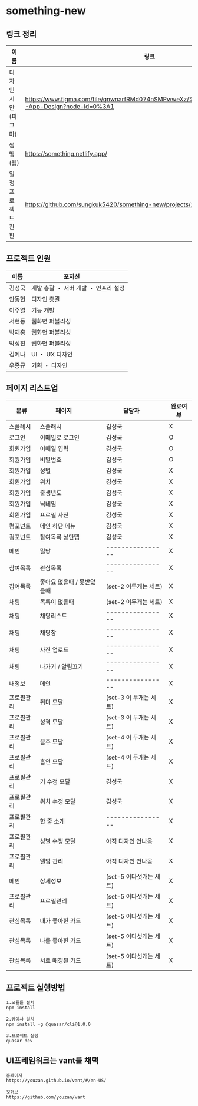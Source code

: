 # something-new


## 링크 정리

|     이름     | 링크 |
| -------------- | ------ |
| 디자인시안 (피그마) | https://www.figma.com/file/qnwnarfRMd074nSMPwweXz/%EC%8D%B8%EB%9D%B5-App-Design?node-id=0%3A1 |
| 썸띵 (웹) | https://something.netlify.app/ |
| 일정 프로젝트 간판 | https://github.com/sungkuk5420/something-new/projects/1 |


## 프로젝트 인원

| 이름 | 포지션        | 
| ------- | ----------------------- |
| 김성국 | 개발 총괄 ・ 서버 개발 ・ 인프라 설정 |
| 안동현 | 디자인 총괄 |
| 이주열 | 기능 개발  |
| 서현동 | 웹화면 퍼블리싱 |
| 박재홍 | 웹화면 퍼블리싱 |
| 박성진 | 웹화면 퍼블리싱 |
| 김예나 | UI ・ UX 디자인 |
| 우종규 | 기획 ・ 디자인 |

## 페이지 리스트업

| 분류 | 페이지        | 담당자      | 완료여부 |
| ------- | ---------- | ---------------- | --- |
| 스플레시 | 스플래시  | 김성국 | X |
| 로그인 | 이메일로 로그인 | 김성국 | O |
| 회원가입 | 이메일 입력 | 김성국 | O |
| 회원가입 | 비밀번호 | 김성국 | O |
| 회원가입 | 성별 | 김성국 | X |
| 회원가입 | 위치 | 김성국 | X |
| 회원가입 | 출생년도 | 김성국 | X |
| 회원가입 | 닉네임 | 김성국 | X |
| 회원가입 | 프로필 사진 | 김성국 | X |
| 컴포넌트 | 메인 하단 메뉴 | 김성국 | X |
| 컴포넌트 | 참여목록 상단탭 | 김성국 | X |
| 메인 | 밀당	 | ---------------- | X | 
| 참여목록 | 관심목록	 | ---------------- | X |
| 참여목록 | 좋아요 없을때 / 못받았을때	 | (set-2 이두개는 세트) | X |
| 채팅 | 목록이 없을때	 | (set-2 이두개는 세트) | X |
| 채팅 | 채팅리스트	 | ---------------- | X |
| 채팅 | 채팅창	 | ---------------- | X |
| 채팅 | 사진 업로드	 | ---------------- | X |
| 채팅 | 나가기 / 알림끄기	 | ---------------- | X | 
| 내정보 | 메인 | ---------------- | X |
| 프로필관리 | 취미 모달 | (set-3 이 두개는 세트) | X |
| 프로필관리 | 성격 모달 | (set-3 이 두개는 세트) | X |
| 프로필관리 | 음주 모달 | (set-4 이 두개는 세트)  | X |
| 프로필관리 | 흡연 모달 | (set-4 이 두개는 세트)  | X |
| 프로필관리 | 키 수정 모달 | 김성국 | X |
| 프로필관리 | 위치 수정 모달 | 김성국 | X |
| 프로필관리 | 한 줄 소개 | ---------------- | X |
| 프로필관리 | 성별 수정 모달 | 아직 디자인 안나옴 | X |
| 프로필관리 | 앨범 관리 | 아직 디자인 안나옴 | X |
| 메인 | 상세정보	 | (set-5 이다섯개는 세트) | X |
| 프로필관리 | 프로필관리 | (set-5 이다섯개는 세트) | X |
| 관심목록 | 내가 좋아한 카드	 | (set-5 이다섯개는 세트) | X |
| 관심목록 | 나를 좋아한 카드	 | (set-5 이다섯개는 세트) | X |
| 관심목록 | 서로 매칭된 카드	 | (set-5 이다섯개는 세트) | X |


## 프로젝트 실행방법
```
1.모듈들 설치
npm install

2.퀘이샤 설치
npm install -g @quasar/cli@1.0.0

3.프로젝트 실행
quasar dev
```

## UI프레임워크는 vant를 채택
```
홈페이지
https://youzan.github.io/vant/#/en-US/

깃허브
https://github.com/youzan/vant
```
